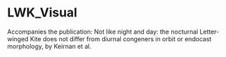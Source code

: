 # LWK_Visual
 Accompanies the publication: Not like night and day: the nocturnal Letter-winged Kite does not differ from diurnal congeners in orbit or endocast morphology, by Keirnan et al.
